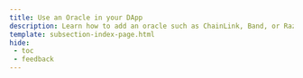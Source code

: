 ```yaml
---
title: Use an Oracle in your DApp
description: Learn how to add an oracle such as ChainLink, Band, or Razor Network to your DApp to request off-chain data for smarts contracts running on Moonbeam.
template: subsection-index-page.html
hide: 
 - toc
 - feedback
---
```

